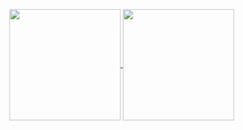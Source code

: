 <!-- mostrando icons, tema bear (mas gostei muito do panda, também e cor dos ícones) -->
<a href="https://github.com/sammaravalente/github-readme-stats">
  <img height=200 align="center" src="https://github-readme-stats.vercel.app/api?username=sammaravalente&show_icons=true&theme=bear&icon_color=purple" />
</a>


<a href="https://github.com/sammaravalente">
  <img height=200 align="center" src="https://github-readme-stats.vercel.app/api/top-langs/?username=sammaravalente&layout=compact&show_icons=true&theme=bear&icon_color=purple" />
</a>
<!-- Mudar tamanho da fonte da segunda caixa -->


<!--- 👋 Olá, sejam bem vindos ao meu perfil no GitHub!! Eu sou a Sam ✨
- 👀 Estudei sozinha por quase 1 ano e agora estou cursando ADS na Uninter;
- 📫 Você pode me encontrar no [LinkedIn](https://www.linkedin.com/in/sammaravs/) ou me mandar um email: sammaravs@outlook.com.

<!---
sammaravalente/sammaravalente is a ✨ special ✨ repository because its `README.md` (this file) appears on your GitHub profile.
You can click the Preview link to take a look at your changes.
--->
